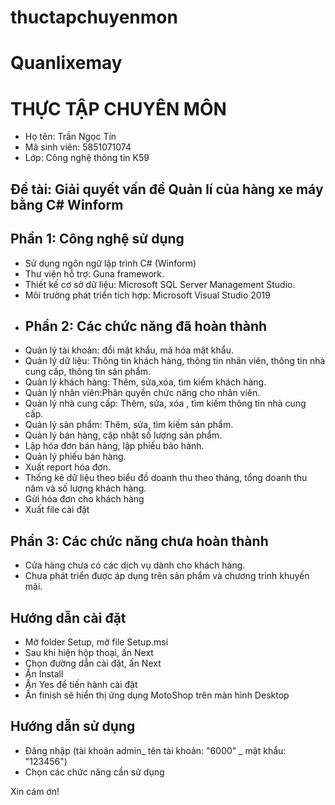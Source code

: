 # thuctapchuyenmon
# Quanlixemay
# THỰC TẬP CHUYÊN MÔN
- Họ tên: Trần Ngọc Tín
- Mã sinh viên: 5851071074
- Lớp: Công nghệ thông tin K59
## Đề tài: Giải quyết vấn đề Quản lí của hàng xe máy bằng C# Winform
## Phần 1: Công nghệ sử dụng
- Sử dụng ngôn ngữ lập trình C# (Winform)
- Thư viện hỗ trợ: Guna framework.
- Thiết kế cơ sở dữ liệu: Microsoft SQL Server Management Studio.
- Môi trường phát triển tích hợp: Microsoft Visual Studio 2019
- ## Phần 2: Các chức năng đã hoàn thành
- Quản lý tài khoản: đổi mật khẩu, mã hóa mật khẩu.
- Quản lý dữ liệu: Thông tin khách hàng, thông tin nhân viên, thông tin nhà cung cấp, thông tin sản phẩm.
- Quản lý khách hàng: Thêm, sửa,xóa, tìm kiếm khách hàng.
- Quản lý nhân viên:Phân quyền chức năng cho nhân viên.
- Quản lý nhà cung cấp: Thêm, sửa, xóa , tìm kiếm thông tin nhà cung cấp.
- Quản lý sản phẩm: Thêm, sửa, tìm kiếm sản phẩm.
- Quản lý bán hàng, cập nhật số lượng sản phẩm.
- Lập hóa đơn bán hàng, lập phiếu bảo hành.
- Quản lý phiếu bán hàng.
- Xuất report hóa đơn.
- Thống kê dữ liệu theo biểu đồ doanh thu theo tháng, tổng doanh thu năm và số lượng khách hàng.
- Gửi hóa đơn cho khách hàng
- Xuất file cài đặt
## Phần 3: Các chức năng chưa hoàn thành
- Cửa hàng chưa có các dịch vụ dành cho khách hàng.
- Chưa phát triển được áp dụng trên sản phẩm và chương trình khuyến mãi.
## Hướng dẫn cài đặt
- Mở folder Setup, mở file Setup.msi
- Sau khi hiện hộp thoại, ấn Next
- Chọn đường dẫn cài đặt, ấn Next
- Ấn Install
- Ấn Yes để tiến hành cài đặt
- Ấn finish sẽ hiển thị ứng dụng MotoShop trên màn hình Desktop
## Hướng dẫn sử dụng
- Đăng nhập (tài khoản admin_ tên tài khoản: "6000" _ mật khẩu: "123456")
- Chọn các chức năng cần sử dụng

Xin cám ơn!
